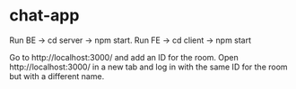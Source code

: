 # chat-app

Run BE -> cd server -> npm start. Run FE -> cd client -> npm start

Go to http://localhost:3000/ and add an ID for the room.
Open http://localhost:3000/ in a new tab and log in with the same ID for the room but with a different name. 
